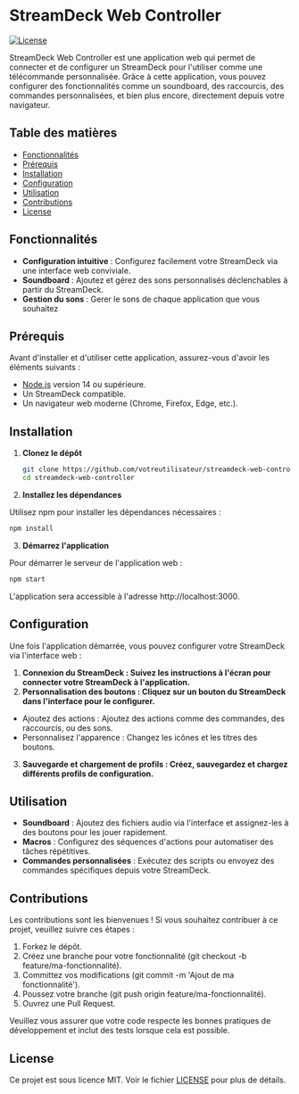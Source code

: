 # StreamDeck Web Controller

[![License](https://img.shields.io/badge/license-MIT-blue.svg)](LICENSE)

StreamDeck Web Controller est une application web qui permet de connecter et de configurer un StreamDeck pour l'utiliser comme une télécommande personnalisée. Grâce à cette application, vous pouvez configurer des fonctionnalités comme un soundboard, des raccourcis, des commandes personnalisées, et bien plus encore, directement depuis votre navigateur.

## Table des matières

- [Fonctionnalités](#fonctionnalités)
- [Prérequis](#prérequis)
- [Installation](#installation)
- [Configuration](#configuration)
- [Utilisation](#utilisation)
- [Contributions](#contributions)
- [License](#license)

## Fonctionnalités

- **Configuration intuitive** : Configurez facilement votre StreamDeck via une interface web conviviale.
- **Soundboard** : Ajoutez et gérez des sons personnalisés déclenchables à partir du StreamDeck.
- **Gestion du sons** : Gerer le sons de chaque application que vous souhaitez

## Prérequis

Avant d'installer et d'utiliser cette application, assurez-vous d'avoir les éléments suivants :

- [Node.js](https://nodejs.org/) version 14 ou supérieure.
- Un StreamDeck compatible.
- Un navigateur web moderne (Chrome, Firefox, Edge, etc.).

## Installation

1. **Clonez le dépôt**

   ```bash
   git clone https://github.com/votreutilisateur/streamdeck-web-controller.git
   cd streamdeck-web-controller
   ```
2. **Installez les dépendances**

  Utilisez npm pour installer les dépendances nécessaires :

  ```bash
  npm install
  ```

3. **Démarrez l'application**

  Pour démarrer le serveur de l'application web :

  ```bash
  npm start
  ```
  
  L'application sera accessible à l'adresse http://localhost:3000.

## Configuration

Une fois l'application démarrée, vous pouvez configurer votre StreamDeck via l'interface web :

1. **Connexion du StreamDeck : Suivez les instructions à l'écran pour connecter votre StreamDeck à l'application.**
2. **Personnalisation des boutons : Cliquez sur un bouton du StreamDeck dans l'interface pour le configurer.**
  - Ajoutez des actions : Ajoutez des actions comme des commandes, des raccourcis, ou des sons.
  - Personnalisez l'apparence : Changez les icônes et les titres des boutons.
3. **Sauvegarde et chargement de profils : Créez, sauvegardez et chargez différents profils de configuration.**

## Utilisation

- **Soundboard** : Ajoutez des fichiers audio via l'interface et assignez-les à des boutons pour les jouer rapidement.
- **Macros** : Configurez des séquences d'actions pour automatiser des tâches répétitives.
- **Commandes personnalisées** : Exécutez des scripts ou envoyez des commandes spécifiques depuis votre StreamDeck.

## Contributions

Les contributions sont les bienvenues ! Si vous souhaitez contribuer à ce projet, veuillez suivre ces étapes :

1. Forkez le dépôt.
2. Créez une branche pour votre fonctionnalité (git checkout -b feature/ma-fonctionnalité).
3. Committez vos modifications (git commit -m 'Ajout de ma fonctionnalité').
4. Poussez votre branche (git push origin feature/ma-fonctionnalité).
5. Ouvrez une Pull Request.
   
Veuillez vous assurer que votre code respecte les bonnes pratiques de développement et inclut des tests lorsque cela est possible.

## License

Ce projet est sous licence MIT. Voir le fichier [LICENSE](https://opensource.org/licenses/MIT) pour plus de détails.
